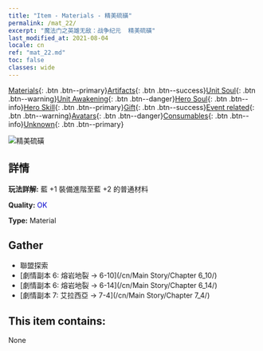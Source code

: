 ```yaml
---
title: "Item - Materials - 精美硫磺"
permalink: /mat_22/
excerpt: "魔法门之英雄无敌：战争纪元  精美硫磺"
last_modified_at: 2021-08-04
locale: cn
ref: "mat_22.md"
toc: false
classes: wide
---
```

 [Materials](/ItemsCN/){: .btn .btn--primary}[Artifacts](/ItemsCN/Artifacts/){: .btn .btn--success}[Unit Soul](/ItemsCN/UnitSoul/){: .btn .btn--warning}[Unit Awakening](/ItemsCN/UnitAwakening/){: .btn .btn--danger}[Hero Soul](/ItemsCN/HeroSoul/){: .btn .btn--info}[Hero Skill](/ItemsCN/HeroSkill/){: .btn .btn--primary}[Gift](/ItemsCN/Gift/){: .btn .btn--success}[Event related](/ItemsCN/Events/){: .btn .btn--warning}[Avatars](/ItemsCN/Avatars/){: .btn .btn--danger}[Consumables](/ItemsCN/Consumables/){: .btn .btn--info}[Unknown](/ItemsCN/Unknown/){: .btn .btn--primary}

 ![精美硫磺](/images/t/i_cailiao_liuhuang1.png)

## 詳情
 **玩法詳解:** 藍 +1 裝備進階至藍 +2 的普通材料

 **Quality:** <span style="color: #0000CD">OK</span>

 **Type:** Material

## Gather

*    聯盟探索 
*    [劇情副本 6: 熔岩地裂 -> 6-10](/cn/Main Story/Chapter 6_10/) 
*    [劇情副本 6: 熔岩地裂 -> 6-14](/cn/Main Story/Chapter 6_14/) 
*    [劇情副本 7: 艾拉西亞 -> 7-4](/cn/Main Story/Chapter 7_4/) 

## This item contains:

  None

